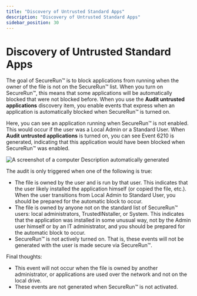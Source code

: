 ```yaml
---
title: "Discovery of Untrusted Standard Apps"
description: "Discovery of Untrusted Standard Apps"
sidebar_position: 30
---
```


# Discovery of Untrusted Standard Apps

The goal of SecureRun™ is to block applications from running when the owner of the file is not on
the SecureRun™ list. When you turn on SecureRun™, this means that some applications will be
automatically blocked that were not blocked before. When you use the **Audit untrusted
applications** discovery item, you enable events that express when an application is automatically
blocked when SecureRun™ is turned on.

Here, you can see an application running when SecureRun™ is not enabled. This would occur if the
user was a Local Admin or a Standard User. When **Audit untrusted applications** is turned on, you
can see Event 6210 is generated, indicating that this application would have been blocked when
SecureRun™ was enabled.

![A screenshot of a computer Description automatically generated](/images/endpointpolicymanager/leastprivilege/events/auditingsettings/discovery_of_untrusted_standard.webp)

The audit is only triggered when one of the following is true:

- The file is owned by the user and is run by that user. This indicates that the user likely
  installed the application himself (or copied the file, etc.). When the user transitions from Local
  Admin to Standard User, you should be prepared for the automatic block to occur.
- The file is owned by anyone not on the standard list of SecureRun™ users: local administrators,
  TrustedINstaller, or System. This indicates that the application was installed in some unusual
  way, not by the Admin user himself or by an IT administrator, and you should be prepared for the
  automatic block to occur.
- SecureRun™ is not actively turned on. That is, these events will not be generated with the user
  is made secure via SecureRun™.

Final thoughts:

- This event will not occur when the file is owned by another administrator, or applications are
  used over the network and not on the local drive.
- These events are not generated when SecureRun™ is not activated.
